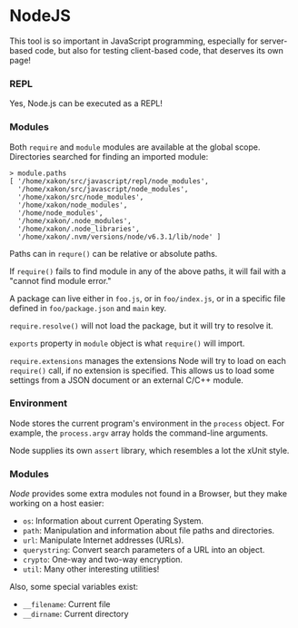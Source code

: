 NodeJS
======

This tool is so important in JavaScript programming, especially for
server-based code, but also for testing client-based code, that deserves
its own page!


### REPL

Yes, Node.js can be executed as a REPL!


### Modules

Both `require` and `module` modules are available at the global scope.
Directories searched for finding an imported module:

    > module.paths
    [ '/home/xakon/src/javascript/repl/node_modules',
      '/home/xakon/src/javascript/node_modules',
      '/home/xakon/src/node_modules',
      '/home/xakon/node_modules',
      '/home/node_modules',
      '/home/xakon/.node_modules',
      '/home/xakon/.node_libraries',
      '/home/xakon/.nvm/versions/node/v6.3.1/lib/node' ]

Paths can in `requre()` can be relative or absolute paths.

If `require()` fails to find module in any of the above paths,
it will fail with a "cannot find module error."

A package can live either in `foo.js`, or in `foo/index.js`, or
in a specific file defined in `foo/package.json` and `main` key.

`require.resolve()` will not load the package, but it will try to
resolve it.

`exports` property in `module` object is what `require()` will import.

`require.extensions` manages the extensions Node will try to load on each
`require()` call, if no extension is specified.  This allows us to load
some settings from a JSON document or an external C/C++ module.


### Environment

Node stores the current program's environment in the `process` object.
For example, the `process.argv` array holds the command-line arguments.

Node supplies its own `assert` library, which resembles a lot the xUnit style.


### Modules ###

_Node_ provides some extra modules not found in a Browser, but they make working
on a host easier:

 - `os`:  Information about current Operating System.
 - `path`:  Manipulation and information about file paths and directories.
 - `url`:  Manipulate Internet addresses (URLs).
 - `querystring`:  Convert search parameters of a URL into an object.
 - `crypto`:  One-way and two-way encryption.
 - `util`:  Many other interesting utilities!

 Also, some special variables exist:

  - `__filename`:  Current file
  - `__dirname`:  Current directory
